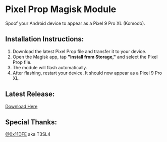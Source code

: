 # Pixel Prop Magisk Module  
Spoof your Android device to appear as a Pixel 9 Pro XL (Komodo).

## Installation Instructions:  
1. Download the latest Pixel Prop file and transfer it to your device.  
2. Open the Magisk app, tap **"Install from Storage,"** and select the Pixel Prop file.  
3. The module will flash automatically.  
4. After flashing, restart your device. It should now appear as a Pixel 9 Pro XL.

## Latest Release:  
[Download Here](https://github.com/Elcapitanoe/Komodo-Build-Prop/releases)

## Special Thanks:  
[@0x11DFE](https://github.com/0x11DFE) aka T3SL4
